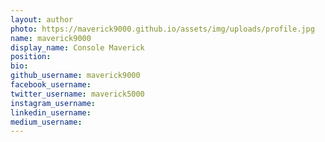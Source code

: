 ```yaml
---
layout: author
photo: https://maverick9000.github.io/assets/img/uploads/profile.jpg
name: maverick9000
display_name: Console Maverick
position: 
bio: 
github_username: maverick9000
facebook_username: 
twitter_username: maverick5000
instagram_username: 
linkedin_username: 
medium_username: 
---
```


